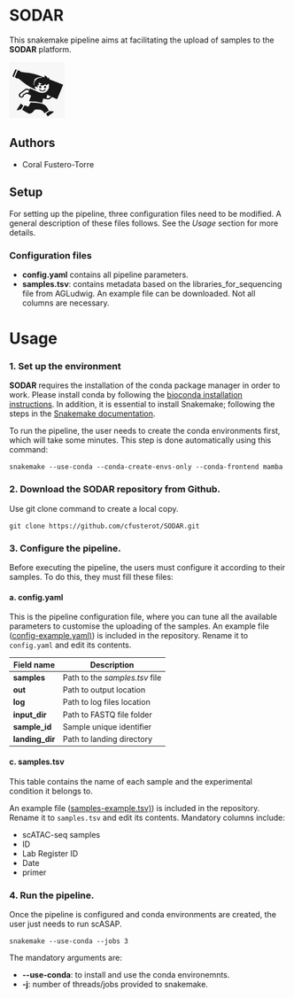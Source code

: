 # SODAR
This snakemake pipeline aims at facilitating the upload of samples to the **SODAR** platform.

<img src="resources/img/sodar_cacaolat_logo.png" width="100">

## Authors

* Coral Fustero-Torre

## Setup

For setting up the pipeline, three configuration files need to be modified. A general description of these files follows. See the *Usage* section for more details.

### Configuration files

* **config.yaml** contains all pipeline parameters.
* **samples.tsv**: contains metadata based on the libraries_for_sequencing file from AGLudwig. An example file can be downloaded. Not all columns are necessary.

# Usage

### 1. Set up the environment

**SODAR** requires the installation of the conda package manager in order to work. Please install conda by following the [bioconda installation instructions](http://bioconda.github.io/user/install.html#install-conda). In addition, it is essential to install Snakemake; following the steps in the [Snakemake documentation](https://snakemake.readthedocs.io/en/stable/getting_started/installation.html).

To run the pipeline, the user needs to create the conda environments first, which will take some minutes.
This step is done automatically using this command:

    snakemake --use-conda --conda-create-envs-only --conda-frontend mamba


### 2. Download the **SODAR** repository from Github.
Use git clone command to create a local copy.

    git clone https://github.com/cfusterot/SODAR.git

### 3. Configure the pipeline.

Before executing the pipeline, the users must configure it according to their samples. To do this, they must fill these files:

#### **a. config.yaml**

This is the pipeline configuration file, where you can tune all the available parameters to customise the uploading of the samples. An example file ([config-example.yaml)](https://github.com/cfusterot/SODAR/blob/main/config-example.yaml)) is included in the repository. Rename it to `config.yaml` and edit its contents.


| **Field name** 	| **Description**                  |
|------------	|-----------------------------------------------------	|
| **samples**     	| Path to the *samples.tsv* file         	|
| **out**       	| Path to output location |
| **log**        	| Path to log files location  	|
| **input_dir**        	| Path to FASTQ file folder    |
| **sample_id**        	| Sample unique identifier    |
| **landing_dir**        	| Path to landing directory  |

#### **c. samples.tsv**

This table contains the name of each sample and the experimental condition it belongs to.

An example file ([samples-example.tsv)](https://github.com/cfusterot/SODAR/blob/main/samples-example.tsv)) is included in the repository. Rename it to `samples.tsv` and edit its contents. Mandatory columns include:
* scATAC-seq samples
* ID
* Lab Register ID
* Date
* primer

### 4. Run the pipeline.

Once the pipeline is configured and conda environments are created, the user just needs to run scASAP.

    snakemake --use-conda --jobs 3

The mandatory arguments are:
* **--use-conda**: to install and use the conda environemnts.
* **-j**: number of threads/jobs provided to snakemake.
